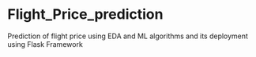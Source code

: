 # Flight_Price_prediction
Prediction of flight price using EDA and ML algorithms and its deployment using Flask Framework
